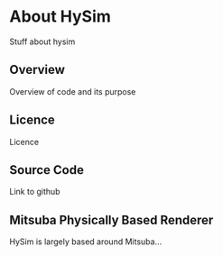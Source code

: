 # About HySim

Stuff about hysim

## Overview

Overview of code and its purpose

## Licence

Licence

## Source Code

Link to github

## Mitsuba Physically Based Renderer

HySim is largely based around Mitsuba...
